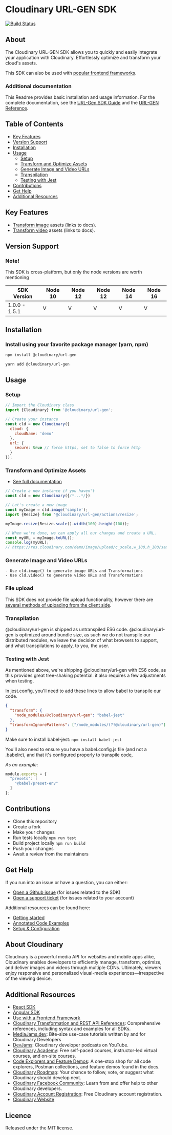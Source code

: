 Cloudinary URL-GEN SDK
=========================
[![Build Status](https://api.travis-ci.com/cloudinary/js-url-gen.svg?branch=master)](https://app.travis-ci.com/github/cloudinary/js-url-gen)
## About
The Cloudinary URL-GEN SDK allows you to quickly and easily integrate your application with Cloudinary.
Effortlessly optimize and transform your cloud's assets.

This SDK can also be used with [popular frontend frameworks](https://cloudinary.com/documentation/sdks/js/frontend-frameworks/index.html).

### Additional documentation
This Readme provides basic installation and usage information.
For the complete documentation, see the [URL-Gen SDK Guide](https://cloudinary.com/documentation/javascript_integration) and the [URL-GEN Reference](https://cloudinary.com/documentation/sdks/js/url-gen/index.html).


## Table of Contents
- [Key Features](#key-features)
- [Version Support](#Version-Support)
- [Installation](#installation)
- [Usage](#usage)
    - [Setup](#Setup)
    - [Transform and Optimize Assets](#Transform-and-Optimize-Assets)
    - [Generate Image and Video URLs](#Generate-Image-and-Video-URLs)
    - [Transpilation](#Transpilation)
    - [Testing with Jest](#Testing-with-jest)
- [Contributions](#Contributions)
- [Get Help](#Get-Help)
- [Additional Resources](#Additional-Resources)

## Key Features
- [Transform image](https://cloudinary.com/documentation/javascript_image_transformations) assets (links to docs).
- [Transform video](https://cloudinary.com/documentation/javascript_video_transformations) assets (links to docs).


## Version Support

### Note!
This SDK is cross-platform, but only the node versions are worth mentioning

| SDK Version   | Node 10    | Node 12  | Node 12  |Node 14   | Node 16  |
|---------------|------------|----------|----------|----------|----------|
| 1.0.0 - 1.5.1 | V          | V        | V        | V        | V        |



## Installation
### Install using your favorite package manager (yarn, npm)
```bash
npm install @cloudinary/url-gen
```
```bash
yarn add @cloudinary/url-gen 
```

## Usage
### Setup
```javascript
// Import the Cloudinary class
import {Cloudinary} from '@cloudinary/url-gen';

// Create your instance
const cld = new Cloudinary({
  cloud: {
    cloudName: 'demo'
  },
  url: {
    secure: true // force https, set to false to force http
  }
});
```


### Transform and Optimize Assets
- [See full documentation](https://cloudinary.com/documentation/javascript_image_transformations)
```javascript
// Create a new instance if you haven't
const cld = new Cloudinary({/*...*/})

// Let's create a new image
const myImage = cld.image('sample');
import {Resize} from '@cloudinary/url-gen/actions/resize';

myImage.resize(Resize.scale().width(100).height(100));

// When we're done, we can apply all our changes and create a URL.
const myURL = myImage.toURL();
console.log(myURL);
// https://res.cloudinary.com/demo/image/upload/c_scale,w_100,h_100/sample
```

### Generate Image and Video URLs
    - Use cld.image() to generate image URLs and Transformations
    - Use cld.video() to generate video URLs and Transformations

### File upload
This SDK does not provide file upload functionality, however there are [several methods of uploading from the client side](https://cloudinary.com/documentation/javascript_image_and_video_upload).

### Transpilation
@cloudinary/url-gen is shipped as untranspiled ES6 code.
@cloudinary/url-gen is optimized around bundle size, as such we do not transpile our distributed modules,
we leave the decision of what browsers to support, and what transpilations to apply, to you, the user.

### Testing with Jest
As mentioned above, we're shipping @cloudinary/url-gen with ES6 code, as this provides great tree-shaking potential.
it also requires a few adjustments when testing.

In jest.config, you'll need to add these lines to allow babel to transpile our code.
```json
{
  "transform": {
    "node_modules/@cloudinary/url-gen": "babel-jest"
  },
  "transformIgnorePatterns": ["/node_modules/(?!@cloudinary/url-gen)"]
}
```
Make sure to install babel-jest:
`npm install babel-jest`

You'll also need to ensure you have a babel.config.js file (and not a .babelrc), and that
it's configured properly to transpile code,

*As an example*:
```js
module.exports = {
  "presets": [
    "@babel/preset-env"
  ]
};
```

## Contributions
- Clone this repository
- Create a fork
- Make your changes 
- Run tests locally `npm run test` 
- Build project locally `npm run build`
- Push your changes
- Await a review from the maintainers 


## Get Help
If you run into an issue or have a question, you can either:
- [Open a Github issue](https://github.com/cloudinary/js-url-gen/issues) (for issues related to the SDK)
- [Open a support ticket](https://cloudinary.com/contact) (for issues related to your account)

Additional resources can be found here:
- [Getting started](https://cloudinary.com/documentation/sdks/js/url-gen/tutorial-gettingStarted.html)
- [Annotated Code Examples](https://cloudinary.com/documentation/sdks/js/url-gen/tutorial-annotatedExamples.html)
- [Setup & Configuration](https://cloudinary.com/documentation/sdks/js/url-gen/tutorial-configuration_.html)


## About Cloudinary
Cloudinary is a powerful media API for websites and mobile apps alike, Cloudinary enables developers to efficiently manage, transform, optimize, and deliver images and videos through multiple CDNs. Ultimately, viewers enjoy responsive and personalized visual-media experiences—irrespective of the viewing device.


## Additional Resources
- [React SDK](https://www.npmjs.com/package/@cloudinary/react)
- [Angular SDK](https://www.npmjs.com/package/@cloudinary/angular)
- [Use with a Frontend Framework](https://cloudinary.com/documentation/sdks/js/frontend-frameworks/index.html)
- [Cloudinary Transformation and REST API References](https://cloudinary.com/documentation/cloudinary_references): Comprehensive references, including syntax and examples for all SDKs.
- [MediaJams.dev](https://mediajams.dev/): Bite-size use-case tutorials written by and for Cloudinary Developers
- [DevJams](https://www.youtube.com/playlist?list=PL8dVGjLA2oMr09amgERARsZyrOz_sPvqw): Cloudinary developer podcasts on YouTube.
- [Cloudinary Academy](https://training.cloudinary.com/): Free self-paced courses, instructor-led virtual courses, and on-site courses.
- [Code Explorers and Feature Demos](https://cloudinary.com/documentation/code_explorers_demos_index): A one-stop shop for all code explorers, Postman collections, and feature demos found in the docs.
- [Cloudinary Roadmap](https://cloudinary.com/roadmap): Your chance to follow, vote, or suggest what Cloudinary should develop next.
- [Cloudinary Facebook Community](https://www.facebook.com/groups/CloudinaryCommunity): Learn from and offer help to other Cloudinary developers.
- [Cloudinary Account Registration](https://cloudinary.com/users/register/free): Free Cloudinary account registration.
- [Cloudinary Website](https://cloudinary.com)


## Licence
Released under the MIT license.
